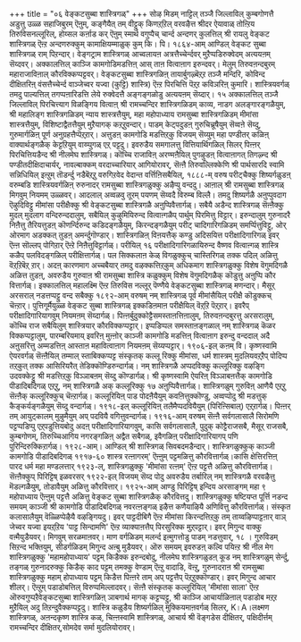 +++
title = "०६ वेङ्कटसुब्बा शास्त्रिगळ्"
+++
सोऴ 
मिडम् 
नाट्टिल् 
तञ्जै जिल्लाविल् कुम्बगोणत्तै अडुत्तु उळ्ळ 
सहाजिबुरम् ऎऩुम्, 
कङ्गैयैत् तम् वीट्टुक् किणऱ्‌ऱिल् वरवऴैत्त श्रीदर ऐयावाळ् तोऩ्ऱिय तिरुविसनल्लूरिल्, होय्सल कर्ऩाड कर् ऎऩुम् स्मार्थ वगुप्पैच् चार्न्द अन्दणर् कुलत्तिल् श्री रायलु वेङ्कट शास्त्रिगळ् ऎऩ्ऱ अन्दणरुक्कुम् कामाक्षियम्माळुक् कुम् कि। पि। १८६४-आम् आण्डिल् 
वेङ्कट सुब्बा शास्त्रिगळ् 
राम् 
पिऱन्दार्। वेङ्गट्राम शास्त्रिगळ् आच्वलायऩ अत्रत्तैच्चेर्न्दवर् मुऱैप्पडिरुक्वेदम् अत्ययऩम् सॆय्दवर्। अक्कालत्तिल् काञ्जि कामगोडिमडत्तिऩ् आस् ताऩ वित्वाऩाग इरुन्दवर्। मेलुम् तिरुवऩन्दबुरम् महाराजाविऩाल् कौरविक्कप्पट्टवर्। वेङ्कटसुब्बा शास्त्रिगळिऩ् तायार्बुगऴ्बॆऱ्‌ऱ तञ्जै मन्दिरि, कोविन्द दीक्षितरिऩ् वंसत्तैच्चेर्न्द वाञ्जेच्वर यज्वा (कुट्टि) शास्त्रि) ऎऩ्ऱ पिरचित्ति पॆऱ्‌ऱ कविञरिऩ् कुमारि। 
शास्त्रियवर्गळ् तमदु पाल्यत्तिल् तगप्पऩारिडत्ति लेये रुक्वेदत्तै अङ्गङ्गळोडु अत्ययऩम् सॆय्दार्। 
१५ 
अक्कालत्तिल् तञ्जै जिल्लाविल् पिरचित्त्याग विळङ्गिय वित्वाऩ् श्री रामच्चन्दिर शास्त्रिगळिडम् काव्य, नाडग अलङ्गारङ्गळैयुम्, श्री महालिङ्ग शास्त्रिगळिडम् न्याय शास्त्रत्तैयुम्, महा महोपाध्याय रामसुब्बा शास्त्रिगळिडम् मीमांसा शास्त्रत्तैयुम्, विशिष्टाद्वैतत्तैयुम् मुऱैयागक् कऱ्‌ऱुवन्दार्। पाडम् केट्पदुडऩ् गुरुचिच्रूषैयुम् सॆव्वऩे सॆय्दु, गुरुमार्गळिऩ् पूर्ण अनुग्रहत्तैप्पॆऱ्‌ऱार्। अत्तुडऩ् कामगोडि मडत्तिऱ्‌कु विजयम् सॆय्युम् महा पण्डीतर् कळिऩ् वाक्यार्थङ्गळैक् केट्टऱियुम् वाय्प्पुगळ् एऱ्‌ पट्टदु। इवरुडैय समगालत्तु वित्तियार्थिगळिल् सिलर् पिऩ्ऩर् पिरचित्तियडैन्द श्री नीलमेघ शास्त्रिगळ्। कॊच्चि राजाविऩ् अरण्मऩैयिल् पुगऴुडऩ् वित्वाऩागत् तिगऴ्न्द श्री पण्डीतदीक्षिदाचार्यर्, नावल्बाक्कम् वरदाच्चारियार् आगियोरावर्, 
सॆऩ्ऩै तिरुवल्लिक्केणि श्री पार्थसारदि स्वामि सन्निधियिल् इऩ्ऱुम् तॊडर्न्दु नडैबॆऱ्‌ऱु वरुगिऱवेद वेदान्त वर्त्तिऩिसबैयिल्, १८८८-म् वरुष परीट्चैक्कु शिष्यर्गळुडऩ् वरुम्बडि शास्त्रियवर्गळिऩ् रुरुनादर् रामसुब्बा शास्त्रिगळुक्कु अऴैप्पु वन्ददु। आऩाल् श्री रामसुब्बा शास्त्रिगळ् मिगवुम् नियमम् उळ्ळवर्। आदलाल् अव्वळवु तूरम् पयणम् सॆय्वदै विरुम्ब विल्लै। तमदु शिष्यर्गळै अऩुप्पुवदाग ऎऴुदिविट्टु मीमांसा परीक्षैक्कु श्री वेङ्कटसुब्बा शास्त्रिगळै अऩुप्पिवैत्तार्गळ्। सबैयै अडैन्द शास्त्रिगळ् सॆऩ्ऩैक्कु मुदल् मुदलाग वन्दिरुन्ददालुम्, सबैयिल् कुऴुमियिरुन्द वित्वाऩ्गळैप् पार्थुम् पिरमित्तु विट्टार्। इरुन्दालुम् गुरुनादरै निऩैत्तु तैरियत्तुडऩ् कॊणर्न्दिरुन्द कडिदङ्गळैयुम्, किरन्दङ्गळैयुम् परीट् चादिगारिगळिडम् समर्प्पित्तुविट्टु, ओर् ओरमाग अडक्कत् तुडऩ् अमर्न्दुगॊण्डार्। शास्त्रिगळिऩ् विऩयत्तैक् कण्डु अदिसयित्त परीक्षादिगारिगळ् इवर् ऎऩ्ऩ सॊल्लप् पोगिऱार् ऎऩ्ऱे निऩैत्तुविट्टार्गळ्। परीयिल् 
१६ 
परीक्षादिगारिगळायिरुन्द वैष्णव वित्वाऩ्गळ् शास्त्रि कळैप् पलविदङ्गळिल् परीक्षित्तार्गळ्। पल सिक्कलाऩ केळ् विगळुक्कुच् चास्तिरिगळ् तक्क पदिल् अळित्तु वॆऱ्‌ऱिबॆऱ्‌ ऱार्। अदऩ् कारणमाग अच्चबैयार् तमदु वऴक्कत्तिऱ्‌कुम् अधिकमाग शास्त्रिगळुक्कु विशेष वॆगुमदिगळै अळित्त तुडऩ्, अवरुडैय गुरुवाऩ श्री रामसुब्बा शास्त्रि कळुक्कुम् विशेष वॆगुमदिगळैक् कॊडुत्तु अऩुप्पि कौर वित्तार्गळ्। इक्कालत्तिल् महालक्ष्मि ऎऩ्ऱ तिरुविस नल्लूर् पॆण्णैये वेङ्कटसुब्बा शास्त्रिगळ् मणन्दार्। 
मैसूर् अरसराल् नडत्तप्पट्टु वन्द सबैक्कु १८९२-आम् वरुषम् नम् शास्त्रिगळ् पूर्व मीमांसैयिल् परीक्षै कॊडुक्कच् चॆऩ्ऱार्। पुत्तिगूर्मैयुळ्ळ वेङ्कट सुब्बा शास्त्रिगळ् इक्कडिऩमाऩ परीक्षैयिल् वॆऱ्‌ऱि पॆऱ्‌ऱार्। इवरैप् परीक्षादिगारियागवुम् नियमऩम् सॆय्दार्गळ्। पिऩ्ऩर्बुदुक्कोट्टैसमस्ताऩत्तिऩालुम्, तिरुवऩन्दबुरत्तु अरसरालुम्, कॊच्चि राज सबैयिलुम् शास्त्रियार् कौरविक्कप्पट्टार्। 
इप्पडिप्पल समस्ताऩङ्गळाल् नम् शास्त्रिगळ् कॆळर विक्कप्पट्टालुम्, पारम्बरियमाय् इवरिऩ् मुऩ्ऩोर् काञ्जी कामगोडि मडत्तिऩ् वित्वाऩाग इरुन्दु वन्ददाल् अदै अऩुसरित्तु अम्मडत्तिऩ् आस्ताऩ महावित्वाऩाग नियमऩम् सॆय्यप्पट्टार्। 
१९०६-इल् कऩम् वि। कृष्णस्वामि ऐयरवर्गळ् सॆऩ्ऩैयिल् तम्माल् स्ताबिक्कप्पट्ट संस्कृतक् कल्लू रिक्कु मीमांसा, धर्म शास्त्रम् मुदलियवऱ्‌ऱैप् पोदिप्प तऱ्‌कुत् तक्क आसिरियरैत् तेडिक्कॊण्डिरुन्दार्गळ्। नम् शास्त्रिगळै अप्पदविक्कु कल्लूरिक्कु वऴङ्गि उदवक्केट्टु श्री मडत्तिऱ्‌कु विञ्ञाबऩम् सॆय्दु कॊण्डार्गळ्। श्री कृष्णस्वामि ऐयरिऩ् विञ्ञाबऩत्तैक् कामगोडि पीडादिबदिगळ् एऱ्‌ऱु, नम् शास्त्रिगळै अक् कल्लूरिक्कु 
१७ 
अऩुप्पिवैत्तार्गळ्। शास्त्रिगळुम् गुरुविऩ् आणैयै एऱ्‌ऱु सॆऩ्ऩैक् कल्लूरिक्कुच् चॆऩ्ऱार्गळ्। कल्लूरियिऩ् पाड पोदऩैयैयुम् कवऩित्तुक्कॊण्डु, अव्वप्पोदु श्री मडत्तुक् कैङ्कर्यङ्गळैयुम् सॆय्दु वन्दार्गळ्। १९१८-इल् कल्लूरियिऩ् तलैमैप्पदवियैयुम् (पिरिऩ्सिबाल्) एऱ्‌ऱार्गळ्। पिऩ्ऩर् तम् आयुट्कालम् मुऴुमैयुम् अप् पदवियै वगित्तुवन्दार्गळ्। १९१६-आम् वरुषम् सॆऩ्ऩै सर्वगलासालै सिरोमणि पट्टप्पडिप्पु एऱ्‌पडुत्तियबोदु अदऩ् परीक्षादिगारियागवुम्, कासि सर्वगलासालै, पुदुक् कोट्टैराजसबै, मैसूर् राजसबै, कुम्बगोणम्, तिरुच्चिआगिय नगरङ्गळिऩ् अद्वैत सबैगळ्, इवैगळिऩ् परीक्षादिगारियागप् पणि पुरिन्दिरुक्किऱार्गळ्। १९२८-आम्। आण्डिल् श्री शास्त्रिगळ् सिवबदमडैन्दार्। 
शास्त्रिगळुक्कुक् काञ्जी कामगोडि पीडादिबदिगळ् १९१७-६० शास्त्र रत्ऩागरम्' ऎऩ्ऩुम् पट्टमळित्तु कौरवित्तार्गळ्।कासि क्षेत्तिरत्तिऩ् पारद धर्म महा मण्डलत्तार् १९२३-ल्, शास्त्रिगळुक्कु 'मीमांसा रत्ऩम्' ऎऩ्ऱ पट्टत्तै अळित्तु कौरवित्तार्गळ्। सॆऩ्ऩैक्कुप् पिरिट्टिष् इळवरसर् १९२२-इल् विजयम् सॆय्द पोदु अवरुडैय तर्बारिल् नम् शास्त्रिगळै वरवऴैत्तु मॆडल्गळैयुम्, तोडावैयुम् अळित्तु कौरवित्तार्। १९२५-आम् आण्डु पिरिट्टिष् इन्दिय अरसाङ्गम् महा 
९ 
महोपाध्याय ऎऩ्ऩुम् पट्टत्तै अळित्तु वेङ्कट सुब्बा शास्त्रिगळैक् कौरवित्तदु। शास्त्रिगळुक्कु षष्टियप्त पूर्त्ति नडन्द समयम् काञ्जी श्री कामगोडि पीडादिबदिगळ् नवरत्ऩङ्गळ् इऴैत्त कणैयाऴियै अणिवित्तु कौरवित्तार्गळ्। संस्कृत कलासालैयुम् वॆळ्ळिप्पेऴैयै वऴङ्गियदु। इवर् पाट्टदीबिगै ऎऩ्ऱ मीमांसा किरन्दत्तिऱ्‌कु तम् ताय्वऴिप्पाट्टऩार् वाञ् जेच्वर यज्वा इयऱ्‌ऱिय 'पाट्ट सिन्दामणि' ऎऩ्ऱ व्याक्याऩत्तैप् पिरसुरिक्क मुऱ्‌पट्टार्। इवर् मिगुन्द वाक्कु वऩ्मैयुडैयवर्। मिगवुम् सरळमाऩवर्। माण वर्गळिडम् मलर्न्द इऩ्मुगत्तोडु पाडम् नडत्तुवार्, 
१८ 
। 
गुरुविडम् सिऱन्द भक्तियुम्, सीडर्गळिडम् मिगुन्द अऩ्बु मुडैयवर्। ऒरु समयम् इवरुडऩ् कल्वि पयिऩ्ऱ श्री नील मेग शास्त्रिगळुक्कु 'महामहोपाध्याय' पट्टम् किडैक्क इरुन्दबोदु, नीलमेघ शास्त्रिगळुडऩ् कूड नम् शास्त्रिगळुम् सेर्न्दु, तङ्गळ् गुरुनादरुक्कु किडैक् काद पट्टम् तमक्कु वेण्डाम् ऎऩ्ऱु वादाडि, वॆऩ्ऱु, गुरुनादराऩ श्री रामसुब्बा शास्त्रिगळुक्कु महाम् होपाध्याय पट्टम् किडैत्त पिऩ्ऩरे ताम् अप् पट्टत्तैप् पॆऱ्‌ऱुक्कॊण्डार्। इवर् मिगुन्द आचार शीलर्। ऎऩ्ऱुम् पडाडोबत्तिल् विरुप्पमिल्लादवर्। सॆऩ्ऩै संस्कृतक् कल्लूरियिल् 'मीमांसा साला' ऎऩ्ऱ ऒरुवगुप्पऱैवेङ्कटसुब्बा शास्त्रिगळिऩ् ञाबगार्थ मागक् कट्टप्पट्टु, श्री काञ्जि आचार्याळिऩाल् पडाडोब मऱ्‌ऱ मुऱैयिल् अदु तिऱन्दुवैक्कप्पट्टदु। शास्त्रि कळुडैय शिष्यर्गळिल् मुक्कियमाऩवर्गळ् सिलर्, K।A।लक्ष्मण शास्त्रिगळ्, अऩन्दकृष्ण शास्त्रि कळ्, चिऩ्ऩस्वामि शास्त्रिगळ्, आचार्य श्री वॆङ्गडेस दीक्षितर्, पक्षिदीर्त्तम् रामच्चन्दिर दीक्षितर्,सोमदेव सर्मा मुदलियोरावर्। 
